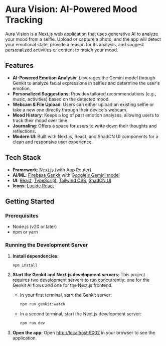 # Aura Vision: AI-Powered Mood Tracking

Aura Vision is a Next.js web application that uses generative AI to analyze your mood from a selfie. Upload or capture a photo, and the app will detect your emotional state, provide a reason for its analysis, and suggest personalized activities or content to match your mood.

## Features

- **AI-Powered Emotion Analysis**: Leverages the Gemini model through Genkit to analyze facial expressions in selfies and determine the user's emotion.
- **Personalized Suggestions**: Provides tailored recommendations (e.g., music, activities) based on the detected mood.
- **Webcam & File Upload**: Users can either upload an existing selfie or take a new one directly through their device's webcam.
- **Mood History**: Keeps a log of past emotion analyses, allowing users to track their mood over time.
- **Journaling**: Offers a space for users to write down their thoughts and reflections.
- **Modern UI**: Built with Next.js, React, and ShadCN UI components for a clean and responsive user experience.

## Tech Stack

- **Framework**: [Next.js](https://nextjs.org/) (with App Router)
- **AI/ML**: [Firebase Genkit](https://firebase.google.com/docs/genkit) with [Google's Gemini model](https://deepmind.google/technologies/gemini/)
- **UI**: [React](https://react.dev/), [TypeScript](https://www.typescriptlang.org/), [Tailwind CSS](https://tailwindcss.com/), [ShadCN UI](https://ui.shadcn.com/)
- **Icons**: [Lucide React](https://lucide.dev/)

## Getting Started

### Prerequisites

- Node.js (v20 or later)
- npm or yarn

### Running the Development Server

1.  **Install dependencies**:
    ```bash
    npm install
    ```

2.  **Start the Genkit and Next.js development servers**:
    This project requires two development servers to run concurrently: one for the Genkit AI flows and one for the Next.js frontend.

    - In your first terminal, start the Genkit server:
      ```bash
      npm run genkit:watch
      ```
    - In a second terminal, start the Next.js development server:
      ```bash
      npm run dev
      ```

3.  **Open the app**:
    Open [http://localhost:9002](http://localhost:9002) in your browser to see the application.
